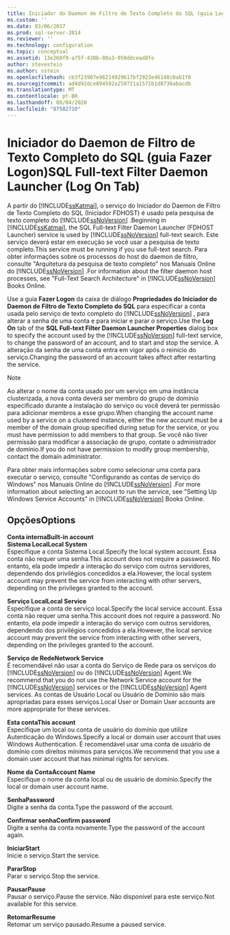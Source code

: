 ```yaml
---
title: Iniciador do Daemon de Filtro de Texto Completo do SQL (guia Logon) | Microsoft Docs
ms.custom: ''
ms.date: 03/06/2017
ms.prod: sql-server-2014
ms.reviewer: ''
ms.technology: configuration
ms.topic: conceptual
ms.assetid: 13e260f9-a75f-430b-88a3-959ddcead8fe
author: stevestein
ms.author: sstein
ms.openlocfilehash: cb3f23907e96214929617bf2923e46148c0ab1f8
ms.sourcegitcommit: ad4d92dce894592a259721a1571b1d8736abacdb
ms.translationtype: MT
ms.contentlocale: pt-BR
ms.lasthandoff: 08/04/2020
ms.locfileid: "87582710"
---
```

# <a name="sql-full-text-filter-daemon-launcher-log-on-tab"></a><span data-ttu-id="3061f-102">Iniciador do Daemon de Filtro de Texto Completo do SQL (guia Fazer Logon)</span><span class="sxs-lookup"><span data-stu-id="3061f-102">SQL Full-text Filter Daemon Launcher (Log On Tab)</span></span>
  <span data-ttu-id="3061f-103">A partir do [!INCLUDE[ssKatmai](../../includes/sskatmai-md.md)], o serviço do Iniciador do Daemon de Filtro de Texto Completo do SQL (Iniciador FDHOST) é usado pela pesquisa de texto completo do [!INCLUDE[ssNoVersion](../../includes/ssnoversion-md.md)] .</span><span class="sxs-lookup"><span data-stu-id="3061f-103">Beginning in [!INCLUDE[ssKatmai](../../includes/sskatmai-md.md)], the SQL Full-text Filter Daemon Launcher (FDHOST Launcher) service is used by [!INCLUDE[ssNoVersion](../../includes/ssnoversion-md.md)] full-text search.</span></span> <span data-ttu-id="3061f-104">Este serviço deverá estar em execução se você usar a pesquisa de texto completo.</span><span class="sxs-lookup"><span data-stu-id="3061f-104">This service must be running if you use full-text search.</span></span> <span data-ttu-id="3061f-105">Para obter informações sobre os processos do host do daemon de filtro, consulte "Arquitetura da pesquisa de texto completo" nos Manuais Online do [!INCLUDE[ssNoVersion](../../includes/ssnoversion-md.md)] .</span><span class="sxs-lookup"><span data-stu-id="3061f-105">For information about the filter daemon host processes, see "Full-Text Search Architecture" in [!INCLUDE[ssNoVersion](../../includes/ssnoversion-md.md)] Books Online.</span></span>  
  
 <span data-ttu-id="3061f-106">Use a guia **Fazer Logon** da caixa de diálogo **Propriedades do Iniciador do Daemon de Filtro de Texto Completo do SQL** para especificar a conta usada pelo serviço de texto completo do [!INCLUDE[ssNoVersion](../../includes/ssnoversion-md.md)] , para alterar a senha de uma conta e para iniciar e parar o serviço.</span><span class="sxs-lookup"><span data-stu-id="3061f-106">Use the **Log On** tab of the **SQL Full-text Filter Daemon Launcher  Properties** dialog box to specify the account used by the [!INCLUDE[ssNoVersion](../../includes/ssnoversion-md.md)] full-text service, to change the password of an account, and to start and stop the service.</span></span> <span data-ttu-id="3061f-107">A alteração da senha de uma conta entra em vigor após o reinício do serviço.</span><span class="sxs-lookup"><span data-stu-id="3061f-107">Changing the password of an account takes affect after restarting the service.</span></span>  
  
> [!NOTE]  
>  <span data-ttu-id="3061f-108">Ao alterar o nome da conta usado por um serviço em uma instância clusterizada, a nova conta deverá ser membro do grupo de domínio especificado durante a instalação do serviço ou você deverá ter permissão para adicionar membros a esse grupo.</span><span class="sxs-lookup"><span data-stu-id="3061f-108">When changing the account name used by a service on a clustered instance, either the new account must be a member of the domain group specified during setup for the service, or you must have permission to add members to that group.</span></span> <span data-ttu-id="3061f-109">Se você não tiver permissão para modificar a associação de grupo, contate o administrador de domínio.</span><span class="sxs-lookup"><span data-stu-id="3061f-109">If you do not have permission to modify group membership, contact the domain administrator.</span></span>  
>   
>  <span data-ttu-id="3061f-110">Para obter mais informações sobre como selecionar uma conta para executar o serviço, consulte "Configurando as contas de serviço do Windows" nos Manuais Online do [!INCLUDE[ssNoVersion](../../includes/ssnoversion-md.md)] .</span><span class="sxs-lookup"><span data-stu-id="3061f-110">For more information about selecting an account to run the service, see "Setting Up Windows Service Accounts" in [!INCLUDE[ssNoVersion](../../includes/ssnoversion-md.md)] Books Online.</span></span>  
  
## <a name="options"></a><span data-ttu-id="3061f-111">Opções</span><span class="sxs-lookup"><span data-stu-id="3061f-111">Options</span></span>  
 <span data-ttu-id="3061f-112">**Conta interna**</span><span class="sxs-lookup"><span data-stu-id="3061f-112">**Built-in account**</span></span>  
 <span data-ttu-id="3061f-113">**Sistema Local**</span><span class="sxs-lookup"><span data-stu-id="3061f-113">**Local System**</span></span>  
 <span data-ttu-id="3061f-114">Especifique a conta Sistema Local.</span><span class="sxs-lookup"><span data-stu-id="3061f-114">Specify the local system account.</span></span> <span data-ttu-id="3061f-115">Essa conta não requer uma senha.</span><span class="sxs-lookup"><span data-stu-id="3061f-115">This account does not require a password.</span></span> <span data-ttu-id="3061f-116">No entanto, ela pode impedir a interação do serviço com outros servidores, dependendo dos privilégios concedidos a ela.</span><span class="sxs-lookup"><span data-stu-id="3061f-116">However, the local system account may prevent the service from interacting with other servers, depending on the privileges granted to the account.</span></span>  
  
 <span data-ttu-id="3061f-117">**Serviço Local**</span><span class="sxs-lookup"><span data-stu-id="3061f-117">**Local Service**</span></span>  
 <span data-ttu-id="3061f-118">Especifique a conta de serviço local.</span><span class="sxs-lookup"><span data-stu-id="3061f-118">Specify the local service account.</span></span> <span data-ttu-id="3061f-119">Essa conta não requer uma senha.</span><span class="sxs-lookup"><span data-stu-id="3061f-119">This account does not require a password.</span></span> <span data-ttu-id="3061f-120">No entanto, ela pode impedir a interação do serviço com outros servidores, dependendo dos privilégios concedidos a ela.</span><span class="sxs-lookup"><span data-stu-id="3061f-120">However, the local service account may prevent the service from interacting with other servers, depending on the privileges granted to the account.</span></span>  
  
 <span data-ttu-id="3061f-121">**Serviço de Rede**</span><span class="sxs-lookup"><span data-stu-id="3061f-121">**Network Service**</span></span>  
 <span data-ttu-id="3061f-122">É recomendável não usar a conta do Serviço de Rede para os serviços do [!INCLUDE[ssNoVersion](../../includes/ssnoversion-md.md)] ou do [!INCLUDE[ssNoVersion](../../includes/ssnoversion-md.md)] Agent.</span><span class="sxs-lookup"><span data-stu-id="3061f-122">We recommend that you do not use the Network Service account for the [!INCLUDE[ssNoVersion](../../includes/ssnoversion-md.md)] services or the [!INCLUDE[ssNoVersion](../../includes/ssnoversion-md.md)] Agent services.</span></span> <span data-ttu-id="3061f-123">As contas de Usuário Local ou Usuário de Domínio são mais apropriadas para esses serviços.</span><span class="sxs-lookup"><span data-stu-id="3061f-123">Local User or Domain User accounts are more appropriate for these services.</span></span>  
  
 <span data-ttu-id="3061f-124">**Esta conta**</span><span class="sxs-lookup"><span data-stu-id="3061f-124">**This account**</span></span>  
 <span data-ttu-id="3061f-125">Especifique um local ou conta de usuário do domínio que utilize Autenticação do Windows.</span><span class="sxs-lookup"><span data-stu-id="3061f-125">Specify a local or domain user account that uses Windows Authentication.</span></span> <span data-ttu-id="3061f-126">É recomendável usar uma conta de usuário de domínio com direitos mínimos para serviços.</span><span class="sxs-lookup"><span data-stu-id="3061f-126">We recommend that you use a domain user account that has minimal rights for services.</span></span>  
  
 <span data-ttu-id="3061f-127">**Nome da Conta**</span><span class="sxs-lookup"><span data-stu-id="3061f-127">**Account Name**</span></span>  
 <span data-ttu-id="3061f-128">Especifique o nome da conta local ou de usuário de domínio.</span><span class="sxs-lookup"><span data-stu-id="3061f-128">Specify the local or domain user account name.</span></span>  
  
 <span data-ttu-id="3061f-129">**Senha**</span><span class="sxs-lookup"><span data-stu-id="3061f-129">**Password**</span></span>  
 <span data-ttu-id="3061f-130">Digite a senha da conta.</span><span class="sxs-lookup"><span data-stu-id="3061f-130">Type the password of the account.</span></span>  
  
 <span data-ttu-id="3061f-131">**Confirmar senha**</span><span class="sxs-lookup"><span data-stu-id="3061f-131">**Confirm password**</span></span>  
 <span data-ttu-id="3061f-132">Digite a senha da conta novamente.</span><span class="sxs-lookup"><span data-stu-id="3061f-132">Type the password of the account again.</span></span>  
  
 <span data-ttu-id="3061f-133">**Iniciar**</span><span class="sxs-lookup"><span data-stu-id="3061f-133">**Start**</span></span>  
 <span data-ttu-id="3061f-134">Inicie o serviço.</span><span class="sxs-lookup"><span data-stu-id="3061f-134">Start the service.</span></span>  
  
 <span data-ttu-id="3061f-135">**Parar**</span><span class="sxs-lookup"><span data-stu-id="3061f-135">**Stop**</span></span>  
 <span data-ttu-id="3061f-136">Parar o serviço.</span><span class="sxs-lookup"><span data-stu-id="3061f-136">Stop the service.</span></span>  
  
 <span data-ttu-id="3061f-137">**Pausar**</span><span class="sxs-lookup"><span data-stu-id="3061f-137">**Pause**</span></span>  
 <span data-ttu-id="3061f-138">Pausar o serviço.</span><span class="sxs-lookup"><span data-stu-id="3061f-138">Pause the service.</span></span> <span data-ttu-id="3061f-139">Não disponível para este serviço.</span><span class="sxs-lookup"><span data-stu-id="3061f-139">Not available for this service.</span></span>  
  
 <span data-ttu-id="3061f-140">**Retomar**</span><span class="sxs-lookup"><span data-stu-id="3061f-140">**Resume**</span></span>  
 <span data-ttu-id="3061f-141">Retomar um serviço pausado.</span><span class="sxs-lookup"><span data-stu-id="3061f-141">Resume a paused service.</span></span>  
  
  
